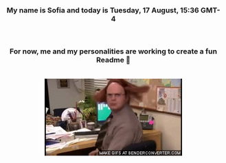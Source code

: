 


<div align="center">
<h3 >My name is Sofia and today is Tuesday, 17 August, 15:36 GMT-4</h3><br>
<h3 >For now, me and my personalities are working to create a fun Readme 👋
</h3><br>
<img src='img/dwight.gif' alt='working...'/>
</div>
